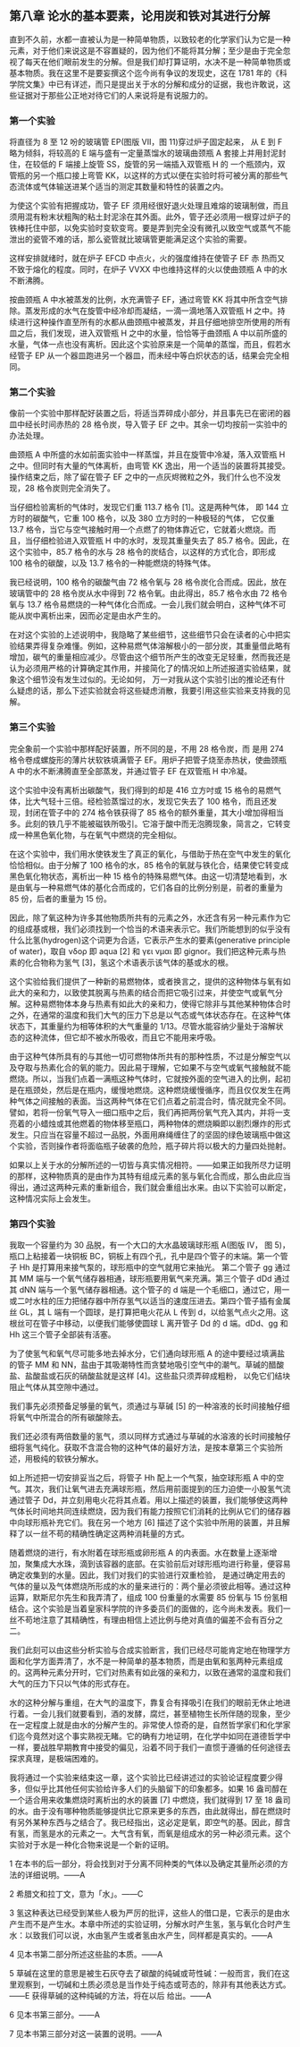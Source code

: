## 第八章 论水的基本要素，论用炭和铁对其进行分解

直到不久前，水都一直被认为是一种简单物质，以致较老的化学家们认为它是一种元素，对于他们来说这是不容置疑的，因为他们不能将其分解；至少是由于完全忽视了每天在他们眼前发生的分解。但是我们却打算证明，水决不是一种简单物质或基本物质。我在这里不是要妄撰这个迄今尚有争议的发现史，这在 1781 年的《科学院文集》中已有详述，而只是提出关于水的分解和成分的证据，我也许敢说，这些证据对于那些公正地对待它们的人来说将是有说服力的。

### 第一个实验

将直径为 8 至 12 吩的玻璃管 EP(图版 VII，图 11)穿过炉子固定起来， 从 E 到 F 略为倾斜，将较高的 E 端与盛有一定量蒸馏水的玻璃曲颈瓶 A 套接上并用封泥封住，在较低的 F 端接上旋管 SS，旋管的另一端插入双管瓶 H 的 一个瓶颈内，双管瓶的另一个瓶口接上弯管 KK，以这样的方式以便在实验时将可被分离的那些气态流体或气体输送进某个适当的测定其数量和特性的装置之内。

为使这个实验有把握成功，管子 EF 须用经很好退火处理且难熔的玻璃制做，而且须用混有粉末状粗陶的粘土封泥涂在其外面。此外，管子还必须用一根穿过炉子的铁棒托住中部，以免实验时变软变弯。要是弄到完全没有微孔以致空气或蒸气不能泄出的瓷管不难的话，那么瓷管就比玻璃管更能满足这个实验的需要。

这样安排就绪时，就在炉子 EFCD 中点火，火的强度维持在使管子 EF 赤 热而又不致于熔化的程度。同时，在炉子 VVXX 中也维持这样的火以使曲颈瓶 A 中的水不断沸腾。

按曲颈瓶 A 中水被蒸发的比例，水充满管子 EF，通过弯管 KK 将其中所含空气排除。蒸发形成的水气在旋管中经冷却而凝结，一滴一滴地落入双管瓶 H 之中。持续进行这种操作直至所有的水都从曲颈瓶中被蒸发，并且仔细地排空所使用的所有皿之后，我们发现，进入双管瓶 H 之中的水量，恰恰等于曲颈瓶 A 中以前所盛的水量，气体一点也没有离析。因此这个实验原来是一个简单的蒸馏，而且，假若水经管子 EP 从一个器皿跑进另一个器皿，而未经中等白炽状态的话，结果会完全相同。

### 第二个实验

像前一个实验中那样配好装置之后，将适当弄碎成小部分，并且事先已在密闭的器皿中经长时间赤热的 28 格令炭，导入管子 EF 之中。其余一切均按前一实验中的办法处理。

曲颈瓶 A 中所盛的水如前面实验中一样蒸馏，并且在旋管中冷凝，落入双管瓶 H 之中。但同时有大量的气体离析，由弯管 KK 逸出，用一个适当的装置将其接受。操作结束之后，除了留在管子 EF 之中的一点灰烬微粒之外，我们什么也不没发现，28 格令炭则完全消失了。

当仔细检验离析的气体时，发现它们重 113.7 格令 [1]。这是两种气体， 即 144 立方时的碳酸气，它重 100 格令，以及 380 立方时的一种极轻的气体， 它仅重 13.7 格令，当它与空气接触时用一个点燃了的物体靠近它，它就着火燃烧。而且，当仔细检验进入双管瓶 H 中的水时，发现其重量失去了 85.7 格令。因此，在这个实验中，85.7 格令的水与 28 格令的炭结合，以这样的方式化合，即形成 100 格令的碳酸，以及 13.7 格令的一种能燃烧的特殊气体。

我已经说明，100 格令的碳酸气由 72 格令氧与 28 格令炭化合而成。因此，放在玻璃管中的 28 格令炭从水中得到 72 格令氧。由此得出，85.7 格令水由 72 格令氧与 13.7 格令易燃烧的一种气体化合而成。一会儿我们就会明白，这种气体不可能从炭中离析出来，因而必定是由水产生的。

在对这个实验的上述说明中，我隐略了某些细节，这些细节只会在读者的心中把实验结果弄得复杂难懂。例如，这种易燃气体溶解极小的一部分炭，其重量借此略有增加，碳气的重量相应减少。尽管由这个细节所产生的改变无足轻重，然而我还是认为必须用严格的计算确定其作用，并接简化了的情况如上所述报道实验结果，就象这个细节没有发生过似的。无论如何， 万一对我从这个实验引出的推论还有什么疑虑的话，那么下述实验就会将这些疑虑消散，我要引用这些实验来支持我的见解。

### 第三个实验

完全象前一个实验中那样配好装置，所不同的是，不用 28 格令炭，而 是用 274 格令卷成螺旋形的薄片状软铁填满管子 EF。用炉子把管子烧至赤热状，使曲颈瓶 A 中的水不断沸腾直至全部蒸发，并通过管子 EF 在双管瓶 H 中冷凝。

这个实验中没有离析出碳酸气，我们得到的却是 416 立方吋或 15 格令的易燃气体，比大气轻十三倍。经检验蒸馏过的水，发现它失去了 100 格令，而且还发现，封闭在管子中的 274 格令铁获得了 85 格令的额外重量，其大小增加得相当多。此刻的铁几乎不能被磁铁所吸引。它溶于酸中而无泡腾现象，简言之，它转变成一种黑色氧化物，与在氧气中燃烧的完全相似。

在这个实验中，我们用水使铁发生了真正的氧化，与借助于热在空气中发生的氧化恰恰相似。由于分解了 100 格令的水，85 格令的氧就与铁化合，结果使它转变成黑色氧化物状态，离析出一种 15 格令的特殊易燃气体。由这一切清楚地看到，水是由氧与一种易燃气体的基化合而成的，它们各自的比例分别是，前者的重量为 85 份，后者的重量为 15 份。

因此，除了氧这种为许多其他物质所共有的元素之外，水还含有另一种元素作为它的组成基或根，我们必须找到一个恰当的术语来表示它。我们所能想到的似乎没有什么比氢(hydrogen)这个词更为合适，它表示产生水的要素(generative principle of water)，取自 νδορ 即 aqua [2] 和 γει νμαι 即 gignor。我们把这种元素与热素的化合物称为氢气 [3]，氢这个术语表示该气体的基或水的根。

这个实验给我们提供了一种新的易燃物体，或者换言之，提供的这种物体与氧有如此大的亲和力，以致使其脱离与热素的结合而把它吸引过来，并使空气或氧气分解。这种易燃物体本身与热素有如此大的亲和力，使得它除非与其他某种物体合时之外，在通常的温度和我们大气的压力下总是以气态或气体状态存在。在这种气体状态下，其重量约为相等体积的大气重量的 1/13。尽管水能容纳少量处于溶解状态的这种流体，但它却不被水所吸收，而且它不能用来呼吸。

由于这种气体所具有的与其他一切可燃物体所共有的那种性质，不过是分解空气以及夺取与热素化合的氧的能力。因此易于理解，它如果不与空气或氧气接触就不能燃烧。所以，当我们点着一满瓶这种气体时，它就按外面的空气进入的比例，起初是在瓶颈处，然后是在瓶内，缓慢地燃烧。这种燃烧缓慢循序，而且仅仅发生在两种气体之间接触的表面。当这两种气体在它们点着之前混合时，情况就完全不同。譬如，若将一份氧气导入一细口瓶中之后，我们再把两份氧气充入其内，并将一支亮着的小蜡烛或其他燃着的物体移至瓶口，两种物体的燃烧瞬即以剧烈爆炸的形式发生。只应当在容量不超过一品脱，外面用麻绳缠住了的坚固的绿色玻璃瓶中做这个实验，否则操作者将面临瓶子破袭的危险，瓶子碎片将以极大的力量四处抛射。

如果以上关于水的分解所述的一切皆与真实情况相符。——如果正如我所尽力证明的那样，这种物质真的是由作为其特有组成元素的氢与氧化合而成，那么由此应当得出，通过这两种元素的重新组合，我们就会重组出水来。由以下实验可以断定，这种情况实际上会发生。

### 第四个实验

我取一个容量约为 30 品脱，有一个大口的大水晶玻璃球形瓶 A(图版 IV， 图 5)，瓶口上粘接着一块铜板 BC，铜板上有四个孔，孔中是四个管子的末端。第一个管子 Hh 是打算用来接气泵的，球形瓶中的空气就用它来抽光。 第二个管子 gg 通过其 MM 端与一个氧气储存器相通，球形瓶要用氧气来充满。第三个管子 dDd 通过其 dNN 端与一个氢气储存器相通。这个管子的 d 端是一个毛细口，通过它，用一或二吋水柱的压力把储存器中所存氢气以适当的速度压进去。第四个管子插有金属丝 GL，其 L 端有一个圆球，是打算把电火花从 L 传到 d，以给氢气点火之用。这根丝可在管子中移动，以便我们能够使圆球 L 离开管子 Dd 的 d 端。dDd、gg 和 Hh 这三个管子全部装有活塞。

为了使氢气和氧气尽可能多地去掉水分，它们通向球形瓶 A 的途中要经过填满盐的管子 MM 和 NN，盐由于其吸潮特性而贪婪地吸引空气中的潮气。草碱的醋酸盐、盐酸盐或石灰的硝酸盐就是这样 [4]。这些盐只须弄碎成粗粉， 以免它们结块阻止气体从其空隙中通过。

我们事先必须预备足够量的氧气，须通过与草碱 [5] 的一种溶液的长时间接触仔细将氧气中所混合的所有碳酸除去。

我们还必须有两倍数量的氢气，须以同样方式通过与草碱的水溶液的长时间接触仔细将氢气纯化。获取不含混合物的这种气体的最好方法，是按本章第三个实验所述，用极纯的软铁分解水。

如上所述把一切安排妥当之后，将管子 Hh 配上一个气泵，抽空球形瓶 A 中的空气。其次，我们让氧气进去充满球形瓶，然后用前面提到的压力迫使一小股氢气流通过管子 Dd，并立刻用电火花将其点着。用以上描述的装置，我们能够使这两种气体长时间地共同连续燃烧，因为我们有能力按照它们消耗的比例从它们的储存器中向球形瓶补充它们。我在另一个地方 [6] 描述了这个实验中所用的装置，并且解释了以一丝不苟的精确性确定这两种消耗量的方式。

随着燃烧的进行，有水附着在球形瓶或卵形瓶 A 的内表面。水在数量上逐渐增加，聚集成大水珠，滴到该容器的底部。在实验前后对球形瓶均进行称量，便容易确定收集到的水量。因此，我们对我们的实验进行双重检验， 是通过确定用去的气体的量以及气体燃烧所形成的水的量来进行的：两个量必须彼此相等。通过这种运算，默斯尼尔先生和我弄清了，组成 100 份重量的水需要 85 份氧与 15 份氢相结合。这个实验是当着皇家科学院的许多委员们的面做的，迄今尚未发表。我们一丝不苟地注意了其精确性，有理由相信上述比例与绝对真值的偏差不会有百分之二。

我们此刻可以由这些分析实验与合成实验断言，我们已经尽可能肯定地在物理学方面和化学方面弄清了，水不是一种简单的基本物质，而是由氧和氢两种元素组成的。这两种元素分开时，它们对热素有如此强的亲和力，以致在通常的温度和我们大气的压力下只以气体的形式存在。

水的这种分解与重组，在大气的温度下，靠复合有择吸引在我们的眼前无休止地进行着。一会儿我们就要看到，酒的发酵，腐烂，甚至植物生长所伴随的现象，至少在一定程度上就是由水的分解产生的。非常使人惊奇的是，自然哲学家们和化学家们迄今竟然对这个事实熟视无睹。它的确有力地证明，在化学中如同在道德哲学中一样，要战胜早期教育中接受的偏见，沿着不同于我们一直惯于遵循的任何途径去探求真理，是极端困难的。

我将通过一个实验来结束这一章，这个实验比已经讲述过的实验论证程度要少得多，但似乎比其他任何实验给许多人们的头脑留下的印象都多。如果 16 盎司醇在一个适合用来收集燃烧时离析出的水的装置 [7] 中燃烧，我们就得到 17 至 18 盎司的水。由于没有哪种物质能够提供比它原来更多的东西，由此就得出，醇在燃烧时有另外某种东西与之结合了。我已经指出，这必定是氧，即空气的基。因此，醇含有氢，而氢是水的元素之一。大气含有氧，而氧是组成水的另一种必须元素。这个实验对于水是一种化合物来说是一个新的证明。

1 在本书的后一部分，将会找到对于分离不同种类的气体以及确定其量所必须的方法的详细说明。——A

2 希腊文和拉丁文，意为「水」。——C

3 氢这种表达已经受到某些人极为严厉的批评，这些人的借口是，它表示的是由水产生而不是产生水。本章中所述的实验证明，分解水时产生氢，氢与氧化合时产生水：以致我们可以说，水由氢产生或者氢由水产生，同样都是真实的。——A

4 见本书第二部分所述这些盐的本质。——A

5 草碱在这里的意思是被生石灰夺去了碳酸的纯碱或苛性碱：一般而言，我们在这里观察到，一切碱和土质必须总是当作处于纯态或苛态的，除非有其他表达方式。——E 获得草碱的这种纯碱的方法，将在以后 给出。——A

6 见本书第三部分。——A

7 见本书第三部分对这一装置的说明。——A


